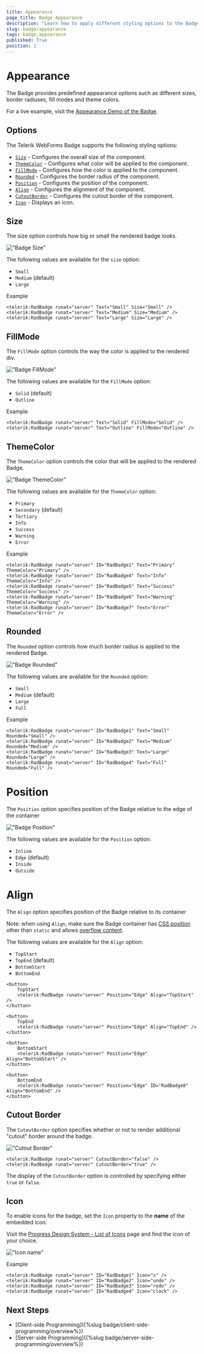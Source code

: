 ```yaml
---
title: Appearance
page_title: Badge Appearance
description: "Learn how to apply different styling options to the Badge control."
slug: badge/appearance
tags: badge,appearance
published: True
position: 2
---
```


# Appearance

The Badge provides predefined appearance options such as different sizes, border radiuses, fill modes and theme colors.

For a live example, visit the [Appearance Demo of the Badge](https://demos.telerik.com/aspnet-ajax/badge/appearance/defaultcs.aspx).

## Options

The Telerik WebForms Badge supports the following styling options:

- [`Size`](#size) - Configures the overall size of the component.
- [`ThemeColor`](#themecolor) - Configures what color will be applied to the component.
- [`FillMode`](#fillmode) - Configures how the color is applied to the component.
- [`Rounded`](#rounded) - Configures the border radius of the component.
- [`Position`](#position) - Configures the position of the component.
- [`Align`](#align) - Configures the alignment  of the component.
- [`CutoutBorder`](#cutout-border) - Configures the cutout border of the component.
- [`Icon`](#icon) - Displays an icon.

## Size

The size option controls how big or small the rendered badge looks.

!["Badge Size"](images/badge-size.png "Badge Size")

The following values are available for the `size` option:

- `Small`
- `Medium` (default)
- `Large`

Example

````ASP.NET
<telerik:RadBadge runat="server" Text="Small" Size="Small" />
<telerik:RadBadge runat="server" Text="Medium" Size="Medium" />
<telerik:RadBadge runat="server" Text="Large" Size="Large" />
````

## FillMode

The `FillMode` option controls the way the color is applied to the rendered div.

!["Badge FillMode"](images/badge-fiilmode.png "Badge FillMode")

The following values are available for the `FillMode` option:

- `Solid` (default)
- `Outline`

Example

````ASP.NET
<telerik:RadBadge runat="server" Text="Solid" FillMode="Solid" />
<telerik:RadBadge runat="server" Text="Outline" FillMode="Outline" />
````

## ThemeColor

The `ThemeColor` option controls the color that will be applied to the rendered Badge.

!["Badge ThemeColor"](images/badge-theme-colors.png "Badge ThemeColor")

The following values are available for the `ThemeColor` option:

- `Primary`
- `Secondary` (default)
- `Tertiary`
- `Info`
- `Success`
- `Warning`
- `Error`

Example

````ASP.NET
<telerik:RadBadge runat="server" ID="RadBadge1" Text="Primary" ThemeColor="Primary" />
<telerik:RadBadge runat="server" ID="RadBadge4" Text="Info" ThemeColor="Info" />
<telerik:RadBadge runat="server" ID="RadBadge5" Text="Success" ThemeColor="Success" />
<telerik:RadBadge runat="server" ID="RadBadge6" Text="Warning" ThemeColor="Warning" />
<telerik:RadBadge runat="server" ID="RadBadge7" Text="Error" ThemeColor="Error" />
````

## Rounded

The `Rounded` option controls how much border radius is applied to the rendered Badge.

!["Badge Rounded"](images/badge-rounded.png "Badge Rounded")

The following values are available for the `Rounded` option:

- `Small`
- `Medium` (default)
- `Large`
- `Full`

Example

````ASP.NET
<telerik:RadBadge runat="server" ID="RadBadge1" Text="Small" Rounded="Small" />
<telerik:RadBadge runat="server" ID="RadBadge2" Text="Medium" Rounded="Medium" />
<telerik:RadBadge runat="server" ID="RadBadge3" Text="Large" Rounded="Large" />
<telerik:RadBadge runat="server" ID="RadBadge4" Text="Full" Rounded="Full" />
````

# Position 

The `Position` option specifies position of the Badge relative to the edge of the container

!["Badge Position"](images/badge-position.png "Badge Positon")

The following values are available for the `Position` option:

- `Inline`
- `Edge` (default)
- `Inside`
- `Outside`

# Align 

The `Align` option specifies position of the Badge relative to its container

Note: when using `Align`, make sure the Badge container has [CSS position](https://developer.mozilla.org/en-US/docs/Web/CSS/position) other than `static` and allows [overflow content](https://developer.mozilla.org/en-US/docs/Web/CSS/overflow).

The following values are available for the `Align` option:

- `TopStart`
- `TopEnd` (default)
- `BottomStart`
- `BottomEnd`

````ASP.NET
<button>
    TopStart
    <telerik:RadBadge runat="server" Position="Edge" Align="TopStart" />
</button>

<button>
    TopEnd
    <telerik:RadBadge runat="server" Position="Edge" Align="TopEnd" />
</button>

<button>
    BottomStart
    <telerik:RadBadge runat="server" Position="Edge" Align="BottomStart" />
</button>

<button>
    BottomEnd
    <telerik:RadBadge runat="server" Position="Edge" ID="RadBadge8" Align="BottomEnd" />
</button>
````

## Cutout Border

The `CutoutBorder` option specifies whether or not to render additional "cutout" border around the badge.

!["Cutout Border"](images/badge-cutout-border.png "Cutout Border")

````ASP.NET
<telerik:RadBadge runat="server" CutoutBorder="false" />
<telerik:RadBadge runat="server" CutoutBorder="true" />
````

The display of the `CutoutBorder` option is controlled by specifying either `true` or `false`. 

## Icon

To enable icons for the badge, set the `Icon` property to the **name** of the embedded icon. 

Visit the [Progress Design System - List of Icons](https://docs.telerik.com/kendo-ui/styles-and-layout/sass-themes/font-icons#list-of-font-icons) page and find the icon of your choice.

!["Icon name"](images/badge-icons.png "Icon name")

Example

````ASP.NET
<telerik:RadBadge runat="server" ID="RadBadge1" Icon="x" />
<telerik:RadBadge runat="server" ID="RadBadge2" Icon="undo" />
<telerik:RadBadge runat="server" ID="RadBadge3" Icon="redo" />
<telerik:RadBadge runat="server" ID="RadBadge4" Icon="clock" />
````

## Next Steps

- [Client-side Programming]({%slug badge/client-side-programming/overview%})
- [Server-side Programming]({%slug badge/server-side-programming/overview%})
